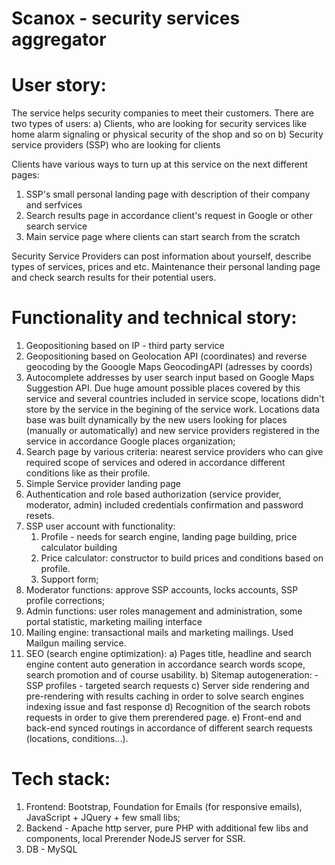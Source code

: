 # Scanox - security services aggregator

# User story:
The service helps security companies to meet their customers.
There are two types of users:
a) Clients, who are looking for security services like home alarm signaling or physical security of the shop and so on
b) Security service providers (SSP) who are looking for clients

Clients have various ways to turn up at this service on the next different pages:
1) SSP's small personal landing page with description of their company and serfvices
2) Search results page in accordance client's request in Google or other search service
3) Main service page where clients can start search from the scratch

Security Service Providers can post information about yourself, describe types of services, prices and etc.
Maintenance their personal landing page and check search results for their potential users.

# Functionality and technical story:
1) Geopositioning based on IP - third party service
2) Geopositioning based on Geolocation API (coordinates) and reverse geocoding by the Gooogle Maps GeocodingAPI (adresses by coords)
3) Autocomplete addresses by user search input based on Google Maps Suggestion API.
    Due huge amount possible places covered by this service and several countries included in service scope, locations didn't store by the service in the begining of the service work. Locations data base was built dynamically by the new users looking for places (manually or automatically) and new service providers registered in the service in accordance Google places organization;
4) Search page by various criteria: nearest service providers who can give required scope of services and odered in accordance different conditions like as their profile.
5) Simple Service provider landing page
6) Authentication and role based authorization (service provider, moderator, admin) included credentials confirmation and password resets.
7) SSP user account with functionality:
    1) Profile - needs for search engine, landing page building, price calculator building
    2) Price calculator: constructor to build prices and conditions based on profile.
    3) Support form;
8) Moderator functions: approve SSP accounts, locks accounts, SSP profile corrections;
9) Admin functions: user roles management and administration, some portal statistic, marketing mailing interface
10) Mailing engine: transactional mails and marketing mailings. Used Mailgun mailing service.
11) SEO (search engine optimization):
    a) Pages title, headline and search engine content auto generation in accordance search words scope, search promotion and of course usability.
    b) Sitemap autogeneration:
        - SSP profiles
        - targeted search requests
    c) Server side rendering and pre-rendering with results caching in order to solve search engines indexing issue and fast response
    d) Recognition of the search robots requests in order to give them prerendered page.
    e) Front-end and back-end synced routings in accordance of different search requests (locations, conditions...).

# Tech stack:
1) Frontend: Bootstrap, Foundation for Emails (for responsive emails), JavaScript + JQuery + few small libs;
2) Backend - Apache http server, pure PHP with additional few libs and components, local Prerender NodeJS server for SSR.
3) DB - MySQL